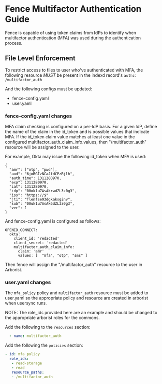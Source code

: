 # Fence Multifactor Authentication Guide

Fence is capable of using token claims from IdPs to identify when multifactor authentication (MFA) was used during the authentication process.

## File Level Enforcement
To restrict access to files to user who've authenticated with MFA, the following resource *MUST* be present in the indexd record's `authz`:
`/multifactor_auth`

And the following configs must be updated:
- fence-config.yaml
- user.yaml

### fence-config.yaml changes

MFA claim checking is configured on a per-IdP basis. For a given IdP, define the name of the claim in the id_token and is possible values that indicate MFA. If the id_token claim value matches at least one value in the configured multifactor_auth_claim_info.values, then "/multifactor_auth" resource will be assigned to the user.

For example, Okta may issue the following id_token when MFA is used:
```
{
  "amr": ["otp", "pwd"],
  "aud": "6joRGIzNCaJfdCPzRjlh",
  "auth_time": 1311280970,
  "exp": 1311280970,
  "iat": 1311280970,
  "idp": "00ok1u7AsAkrwdZL3z0g3",
  "iss": "https://$"
  "jti": "Tlenfse93dgkaksginv",
  "sub": "00uk1u7AsAk6dZL3z0g3",
  "ver": 1
}
```

And fence-config.yaml is configured as follows:
```
OPENID_CONNECT:
  okta:
    client_id: 'redacted'
    client_secret: 'redacted'
    multifactor_auth_claim_info:
      claim: 'amr'
      values: [  "mfa", "otp", "sms" ]
```

Then fence will assign the "/multifactor_auth" resource to the user in Arborist.

### user.yaml changes
The `mfa_policy` policy and `multifactor_auth` resource must be added to user.yaml so the appropriate policy and resource are created in arborist when usersync runs.

NOTE: The role_ids provided here are an example and should be changed to the appropriate arborist roles for the commons.

Add the following to the `resources` section:
```yaml
  - name: multifactor_auth
```

Add the following the `policies` section:
```yaml
- id: mfa_policy
  role_ids:
   - read-storage
   - read
   resource_paths:
   - /multifactor_auth
```
